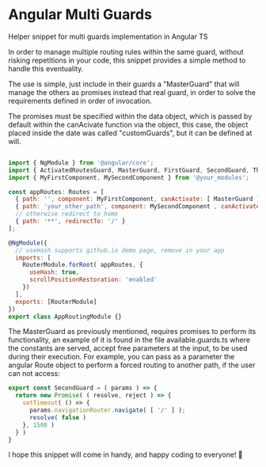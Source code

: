 # Angular Multi Guards
Helper snippet for multi guards implementation in Angular TS

In order to manage multiple routing rules within the same guard, without risking repetitions in your code, this snippet provides a simple method to handle this eventuality.

The use is simple, just include in their guards a "MasterGuard" that will manage the others as promises instead that real guard, in order to solve the requirements defined in order of invocation.

The promises must be specified within the data object, which is passed by default within the canAcivate function via the <ActivatedRouteSnapshot> object, this case, the object placed inside the date was called "customGuards", but it can be defined at will.
  

```javascript

import { NgModule } from '@angular/core';
import { ActivatedRoutesGuard, MasterGuard, FirstGuard, SecondGuard, ThirdGuard, FourthGuard } from '@guards';
import { MyFirstComponent, MySecondComponent } from '@your_modules';

const appRoutes: Routes = [
  { path: '', component: MyFirstComponent, canActivate: [ MasterGuard ], data: { customGuards: { FirstGuard, SecondGuard } } },
  { path: 'your_other_path', component: MySecondComponent , canActivate: [ MasterGuard ], data: { customGuards: { ThirdGuard, FourthGuard } } },
  // otherwise redirect to home
  { path: '**', redirectTo: '/' }
];

@NgModule({
  // useHash supports github.io demo page, remove in your app
  imports: [
    RouterModule.forRoot( appRoutes, {
      useHash: true,
      scrollPositionRestoration: 'enabled'
    })
  ],
  exports: [RouterModule]
})
export class AppRoutingModule {}
```


The MasterGuard as previously mentioned, requires promises to perform its functionality, an example of it is found in the file available.guards.ts where the constants are served, accept free parameters at the input, to be used during their execution.
For example, you can pass as a parameter the angular Route object to perform a forced routing to another path, if the user can not access:

```javascript
export const SecondGuard = ( params ) => {
  return new Promise( ( resolve, reject ) => {
    setTimeout( () => {
      params.navigationRouter.navigate( [ '/' ] );
      resolve( false )
    }, 1500 )
  } )
}
```

I hope this snippet will come in handy, and happy coding to everyone! 🍕


